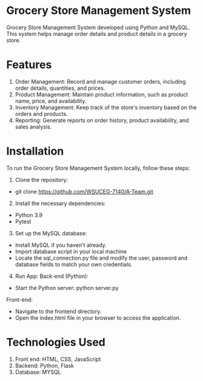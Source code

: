 # Grocery Store Management System

Grocery Store Management System developed using Python and MySQL. This system helps manage order details and product details in a grocery store.

# Features
1.	Order Management: Record and manage customer orders, including order details, quantities, and prices.
2.	Product Management: Maintain product information, such as product name, price, and availability.
3.	Inventory Management: Keep track of the store's inventory based on the orders and products.
4.	Reporting: Generate reports on order history, product availability, and sales analysis.

# Installation
To run the Grocery Store Management System locally, follow these steps:

1.	Clone the repository:
-	git clone https://github.com/WSUCEG-7140/A-Team.git

2.	Install the necessary dependencies:
-	Python 3.9 
-	Pytest 

3.	Set up the MySQL database:
-	Install MySQL if you haven't already.
-	Import database script in your local machine
-	Locate the sql_connection.py file and modify the user, password and database fields to match your own credentials.

4.	Run App:
Back-end (Python):
-	Start the Python server:  python server.py

Front-end: 
-	Navigate to the frontend directory. 
-	Open the index.html file in your browser to access the application.


# Technologies Used
1.	Front end:  HTML, CSS, JavaScript
2.	Backend:    Python, Flask
3.	Database:   MYSQL

